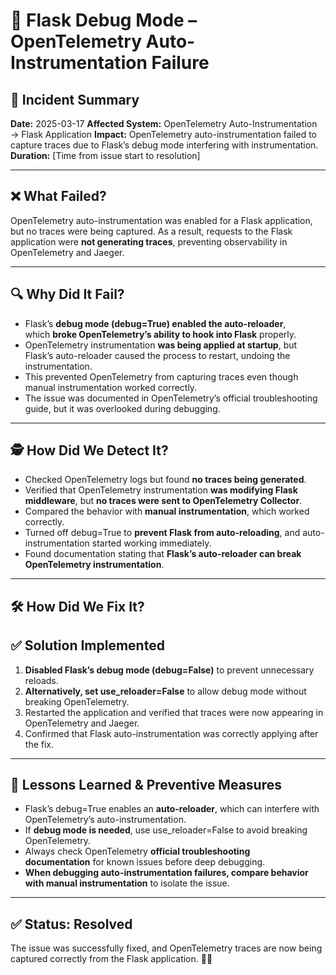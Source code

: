 # 🚨 Flask Debug Mode – OpenTelemetry Auto-Instrumentation Failure

## 📌 Incident Summary
**Date:** 2025-03-17
**Affected System:** OpenTelemetry Auto-Instrumentation → Flask Application
**Impact:** OpenTelemetry auto-instrumentation failed to capture traces due to Flask’s debug mode interfering with instrumentation.
**Duration:** [Time from issue start to resolution]

---

## ❌ What Failed?
OpenTelemetry auto-instrumentation was enabled for a Flask application, but no traces were being captured.
As a result, requests to the Flask application were **not generating traces**, preventing observability in OpenTelemetry and Jaeger.

---

## 🔍 Why Did It Fail?
- Flask’s **debug mode (debug=True) enabled the auto-reloader**, which **broke OpenTelemetry’s ability to hook into Flask** properly.
- OpenTelemetry instrumentation **was being applied at startup**, but Flask’s auto-reloader caused the process to restart, undoing the instrumentation.
- This prevented OpenTelemetry from capturing traces even though manual instrumentation worked correctly.
- The issue was documented in OpenTelemetry’s official troubleshooting guide, but it was overlooked during debugging.

---

## 🕵️ How Did We Detect It?
- Checked OpenTelemetry logs but found **no traces being generated**.
- Verified that OpenTelemetry instrumentation **was modifying Flask middleware**, but **no traces were sent to OpenTelemetry Collector**.
- Compared the behavior with **manual instrumentation**, which worked correctly.
- Turned off debug=True to **prevent Flask from auto-reloading**, and auto-instrumentation started working immediately.
- Found documentation stating that **Flask’s auto-reloader can break OpenTelemetry instrumentation**.

---

## 🛠 How Did We Fix It?
## ✅ Solution Implemented
1. **Disabled Flask’s debug mode (debug=False)** to prevent unnecessary reloads.
2. **Alternatively, set use_reloader=False** to allow debug mode without breaking OpenTelemetry.
3. Restarted the application and verified that traces were now appearing in OpenTelemetry and Jaeger.
4. Confirmed that Flask auto-instrumentation was correctly applying after the fix.

---

## 🎯 Lessons Learned & Preventive Measures
- Flask’s debug=True enables an **auto-reloader**, which can interfere with OpenTelemetry’s auto-instrumentation.
- If **debug mode is needed**, use use_reloader=False to avoid breaking OpenTelemetry.
- Always check OpenTelemetry **official troubleshooting documentation** for known issues before deep debugging.
- **When debugging auto-instrumentation failures, compare behavior with manual instrumentation** to isolate the issue.

---

## ✅ Status: Resolved
The issue was successfully fixed, and OpenTelemetry traces are now being captured correctly from the Flask application. 🎯🚀